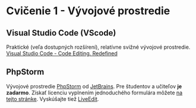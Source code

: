 # Cvičenie 1 - Vývojové prostredie

## Visual Studio Code (VScode)
Praktické (veľa dostupných rozšírení), relatívne svižné vývojové prostredie. 
[Visual Studio Code - Code Editing. Redefined](https://code.visualstudio.com/)

## PhpStorm
Vývojové prostredie [PhpStorm](https://www.jetbrains.com/phpstorm/) od [JetBrains](https://www.jetbrains.com/). Pre študentov a učiteľov **je zadarmo**. Získať licenciu vyplnením jednoduchého formulára môžete [na tejto stránke](https://www.jetbrains.com/shop/eform/students). Vyskúšajte tiež [LiveEdit](https://www.jetbrains.com/help/phpstorm/live-editing.html).